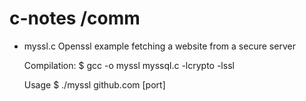 # c-notes /comm

+ myssl.c
  Openssl example fetching a website from a secure server

  Compilation:
    $ gcc -o myssl myssql.c -lcrypto -lssl

  Usage
    $ ./myssl github.com [port]
